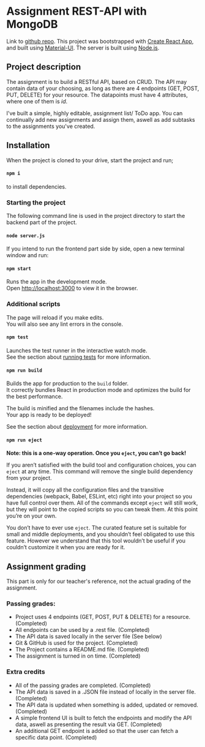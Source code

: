 # Assignment REST-API with MongoDB

Link to [github repo](https://github.com/ChristianAgren/rest-api).
This project was bootstrapped with [Create React App](https://github.com/facebook/create-react-app),
and built using [Material-UI](https://material-ui.com/getting-started/installation/).
The server is built using [Node.js](https://nodejs.org/en/).

## Project description

The assignment is to build a RESTful API, based on CRUD. The API may contain data of your choosing, as long as there are 4 endpoints (GET, POST, PUT, DELETE) for your resource. The datapoints must have 4 attributes, where one of them is *id*.

I've built a simple, highly editable, assignment list/ ToDo app.
You can continually add new assignments and assign them, aswell as add subtasks to the assignments you've created.

## Installation

When the project is cloned to your drive, start the project and run;

#### `npm i`

to install dependencies.

### Starting the project

The following command line is used in the project directory to start the backend part of the project.

#### `node server.js`

If you intend to run the frontend part side by side, open a new terminal window and run:

#### `npm start`

Runs the app in the development mode.<br />
Open [http://localhost:3000](http://localhost:3000) to view it in the browser.

### Additional scripts

The page will reload if you make edits.<br />
You will also see any lint errors in the console.

#### `npm test`

Launches the test runner in the interactive watch mode.<br />
See the section about [running tests](https://facebook.github.io/create-react-app/docs/running-tests) for more information.

#### `npm run build`

Builds the app for production to the `build` folder.<br />
It correctly bundles React in production mode and optimizes the build for the best performance.

The build is minified and the filenames include the hashes.<br />
Your app is ready to be deployed!

See the section about [deployment](https://facebook.github.io/create-react-app/docs/deployment) for more information.

#### `npm run eject`

**Note: this is a one-way operation. Once you `eject`, you can’t go back!**

If you aren’t satisfied with the build tool and configuration choices, you can `eject` at any time. This command will remove the single build dependency from your project.

Instead, it will copy all the configuration files and the transitive dependencies (webpack, Babel, ESLint, etc) right into your project so you have full control over them. All of the commands except `eject` will still work, but they will point to the copied scripts so you can tweak them. At this point you’re on your own.

You don’t have to ever use `eject`. The curated feature set is suitable for small and middle deployments, and you shouldn’t feel obligated to use this feature. However we understand that this tool wouldn’t be useful if you couldn’t customize it when you are ready for it.

## Assignment grading

This part is only for our teacher's reference, not the actual grading of the assignment.

### Passing grades:

- Project uses 4 endpoints (GET, POST, PUT & DELETE) for a resource. (Completed)
- All endpoints can be used by a .rest file. (Completed)
- The API data is saved locally in the server file (See below)
- Git & GitHub is used for the project. (Completed)
- The Project contains a README.md file. (Completed)
- The assignment is turned in on time. (Completed)

### Extra credits

- All of the passing grades are completed. (Completed)
- The API data is saved in a .JSON file instead of locally in the server file. (Completed)
- The API data is updated when something is added, updated or removed. (Completed)
- A simple frontend UI is built to fetch the endpoints and modify the API data, aswell as presenting the result via GET. (Completed)
- An additional GET endpoint is added so that the user can fetch a specific data point. (Completed)
